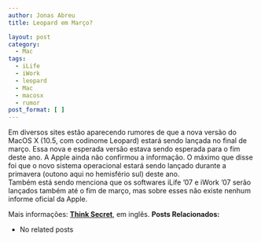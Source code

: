```yaml
---
author: Jonas Abreu
title: Leopard em Março?

layout: post
category:
  - Mac
tags:
  - iLife
  - iWork
  - leopard
  - Mac
  - macosx
  - rumor
post_format: [ ]
---
```

Em diversos sites estão aparecendo rumores de que a nova versão do MacOS X (10.5, com codinome Leopard) estará sendo lançada no final de março. Essa nova e esperada versão estava sendo esperada para o fim deste ano. A Apple ainda não confirmou a informação. O máximo que disse foi que o novo sistema operacional estará sendo lançado durante a primavera (outono aqui no hemisfério sul) deste ano.  
Também está sendo menciona que os softwares iLife ’07 e iWork ’07 serão lançados também até o fim de março, mas sobre esses não existe nenhum informe oficial da Apple.

Mais informações: **[Think Secret][1]**, em inglês. 
**Posts Relacionados:** 
*   No related posts












 [1]: http://www.thinksecret.com/news/0702leopardilife.html





